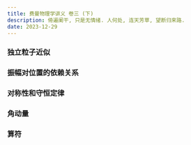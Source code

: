 ```yaml
---
title: 费曼物理学讲义 卷三 (下)
description: 倚遍阑干, 只是无情绪. 人何处, 连天芳草, 望断归来路.
date: 2023-12-29
---
```


### 独立粒子近似

### 振幅对位置的依赖关系

### 对称性和守恒定律

### 角动量

### 算符
